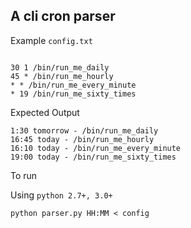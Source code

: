 **A cli cron parser**
-----------------------


Example `config.txt`

```text

30 1 /bin/run_me_daily
45 * /bin/run_me_hourly
* * /bin/run_me_every_minute
* 19 /bin/run_me_sixty_times
```

Expected Output
```
1:30 tomorrow - /bin/run_me_daily
16:45 today - /bin/run_me_hourly
16:10 today - /bin/run_me_every_minute
19:00 today - /bin/run_me_sixty_times
```


To run

Using `python 2.7+, 3.0+`

```
python parser.py HH:MM < config

``` 
